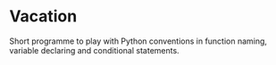 # Vacation


Short programme to play with Python conventions in function naming, variable declaring and conditional statements.
